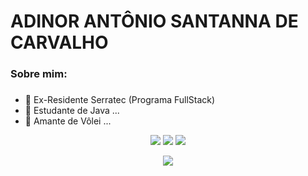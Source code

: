 
# ADINOR ANTÔNIO SANTANNA DE CARVALHO


### Sobre mim: <h3>
- 🔭 Ex-Residente Serratec (Programa FullStack) 
- 🌱 Estudante de Java ...
- 🏐 Amante de Vôlei ...
<div align="center"> 
 
  <a href="https://www.instagram.com/adinorsantanna/" target="_blank"><img src="https://img.shields.io/badge/-Instagram-%23E4405F?style=for-the-badge&logo=instagram&logoColor=white" target="_blank"></a>
  <a href = "adinor_original@hotmail.com"><img src="https://img.shields.io/badge/-Gmail-%23333?style=for-the-badge&logo=gmail&logoColor=white" target="_blank"></a>
  <a href="https://www.linkedin.com/in/adinorsantanna/" target="_blank"><img src="https://img.shields.io/badge/-LinkedIn-%230077B5?style=for-the-badge&logo=linkedin&logoColor=white" target="_blank"></a> 
  
</div>
<p align="center">
  <a href="https://skillicons.dev">
    <img src="https://skillicons.dev/icons?i=git,java,js,nodejs,nodejs" />
  </a>
</p>
